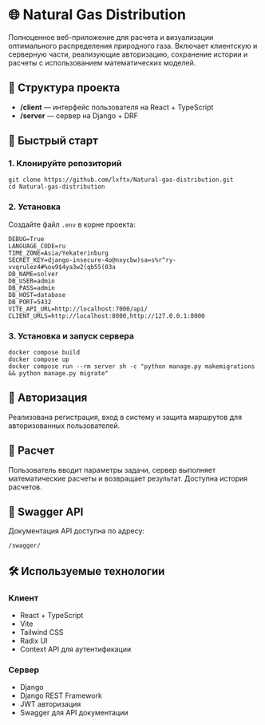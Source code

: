 <h1>🌐 Natural Gas Distribution</h1>
<p>Полноценное веб-приложение для расчета и визуализации оптимального распределения природного газа. Включает клиентскую и серверную части, реализующие авторизацию, сохранение истории и расчеты с использованием математических моделей.</p>
<h2>📁 Структура проекта</h2>
<ul>
   <li><strong>/client</strong> — интерфейс пользователя на React + TypeScript</li>
   <li><strong>/server</strong> — сервер на Django + DRF</li>
</ul>
<h2>🚀 Быстрый старт</h2>
<h3>1. Клонируйте репозиторий</h3>
<pre><code>git clone https://github.com/lxftx/Natural-gas-distribution.git
cd Natural-gas-distribution</code></pre>
<h3>2. Установка</h3>
<p>Создайте файл <code>.env</code> в корне проекта:</p>
<code><pre>
DEBUG=True
LANGUAGE_CODE=ru
TIME_ZONE=Asia/Yekaterinburg
SECRET_KEY=django-insecure-4o@nxycbw)sa=s%r^ry-vvqrulez4#%ou9$4ya3w2(qb55(03a
DB_NAME=solver
DB_USER=admin
DB_PASS=admin
DB_HOST=database
DB_PORT=5432
VITE_API_URL=http://localhost:7000/api/
CLIENT_URLS=http://localhost:8000,http://127.0.0.1:8000
</code></pre>
<h3>3. Установка и запуск сервера</h3>
<pre><code>docker compose build
docker compose up
docker compose run --rm server sh -c "python manage.py makemigrations && python manage.py migrate"</code></pre>
<h2>🔑 Авторизация</h2>
<p>Реализована регистрация, вход в систему и защита маршрутов для авторизованных пользователей.</p>
<h2>🧮 Расчет</h2>
<p>Пользователь вводит параметры задачи, сервер выполняет математические расчеты и возвращает результат. Доступна история расчетов.</p>
<h2>📘 Swagger API</h2>
<p>Документация API доступна по адресу:</p>
<pre><code>/swagger/</code></pre>
<h2>🛠️ Используемые технологии</h2>
<h3>Клиент</h3>
<ul>
   <li>React + TypeScript</li>
   <li>Vite</li>
   <li>Tailwind CSS</li>
   <li>Radix UI</li>
   <li>Context API для аутентификации</li>
</ul>
<h3>Сервер</h3>
<ul>
   <li>Django</li>
   <li>Django REST Framework</li>
   <li>JWT авторизация</li>
   <li>Swagger для API документации</li>
</ul>